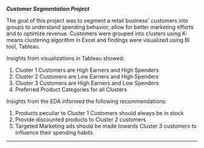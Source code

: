 ***Customer Segmentation Project***

The goal of this project was to segment a retail business' customers into groups to understand spending behavior, allow for better marketing efforts and to optimize revenue.
Customers were grouped into clusters using K-means clustering algorithm in Excel and findings were visualized using BI tool, Tableau.

Insights from visualizations in Tableau showed:

1. Cluster 1 Customers are High Earners and High Spenders
2. Cluster 2 Customers are Low Earners and High Spenders
3. Cluster 3 Customers are High Earners and Low Spenders
4. Preferred Product Categories for all Clusters

Insights from the EDA informed the following recommendations:
1. Products peculiar to Cluster 1 Customers should always be in stock
2. Provide discounted products to Cluster 2 customers
3. Targeted Marketing ads should be made towards Cluster 3 customers to influence their spending habits.


****